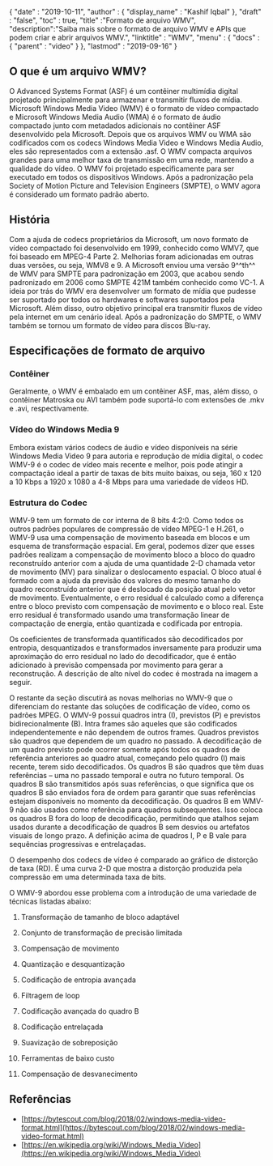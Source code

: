 {
  "date" : "2019-10-11",
  "author" : {
    "display_name" : "Kashif Iqbal"
},
  "draft" : "false",
  "toc" : true,
  "title" :"Formato de arquivo WMV",
  "description":"Saiba mais sobre o formato de arquivo WMV e APIs que podem criar e abrir arquivos WMV.",
  "linktitle" : "WMV",
  "menu" : {
    "docs" : {
      "parent" : "video"
}
},
  "lastmod" : "2019-09-16"
}

## O que é um arquivo WMV?

O Advanced Systems Format (ASF) é um contêiner multimídia digital projetado principalmente para armazenar e transmitir fluxos de mídia. Microsoft Windows Media Video (WMV) é o formato de vídeo compactado e Microsoft Windows Media Audio (WMA) é o formato de áudio compactado junto com metadados adicionais no contêiner ASF desenvolvido pela Microsoft. Depois que os arquivos WMV ou WMA são codificados com os codecs Windows Media Video e Windows Media Audio, eles são representados com a extensão .asf. O WMV compacta arquivos grandes para uma melhor taxa de transmissão em uma rede, mantendo a qualidade do vídeo. O WMV foi projetado especificamente para ser executado em todos os dispositivos Windows. Após a padronização pela Society of Motion Picture and Television Engineers (SMPTE), o WMV agora é considerado um formato padrão aberto.

## História ##

Com a ajuda de codecs proprietários da Microsoft, um novo formato de vídeo compactado foi desenvolvido em 1999, conhecido como WMV7, que foi baseado em MPEG-4 Parte 2. Melhorias foram adicionadas em outras duas versões, ou seja, WMV8 e 9. A Microsoft enviou uma versão 9^^th^^ de WMV para SMPTE para padronização em 2003, que acabou sendo padronizado em 2006 como SMPTE 421M também conhecido como VC-1. A ideia por trás do WMV era desenvolver um formato de mídia que pudesse ser suportado por todos os hardwares e softwares suportados pela Microsoft. Além disso, outro objetivo principal era transmitir fluxos de vídeo pela internet em um cenário ideal. Após a padronização do SMPTE, o WMV também se tornou um formato de vídeo para discos Blu-ray.

## Especificações de formato de arquivo

### Contêiner

Geralmente, o WMV é embalado em um contêiner ASF, mas, além disso, o contêiner Matroska ou AVI também pode suportá-lo com extensões de .mkv e .avi, respectivamente.

### Vídeo do Windows Media 9

Embora existam vários codecs de áudio e vídeo disponíveis na série Windows Media Video 9 para autoria e reprodução de mídia digital, o codec WMV-9 é o codec de vídeo mais recente e melhor, pois pode atingir a compactação ideal a partir de taxas de bits muito baixas, ou seja, 160 x 120 a 10 Kbps a 1920 x 1080 a 4-8 Mbps para uma variedade de vídeos HD.

### Estrutura do Codec

WMV-9 tem um formato de cor interna de 8 bits 4:2:0. Como todos os outros padrões populares de compressão de vídeo MPEG-1 e H.261, o WMV-9 usa uma compensação de movimento baseada em blocos e um esquema de transformação espacial. Em geral, podemos dizer que esses padrões realizam a compensação de movimento bloco a bloco do quadro reconstruído anterior com a ajuda de uma quantidade 2-D chamada vetor de movimento (MV) para sinalizar o deslocamento espacial. O bloco atual é formado com a ajuda da previsão dos valores do mesmo tamanho do quadro reconstruído anterior que é deslocado da posição atual pelo vetor de movimento. Eventualmente, o erro residual é calculado como a diferença entre o bloco previsto com compensação de movimento e o bloco real. Este erro residual é transformado usando uma transformação linear de compactação de energia, então quantizada e codificada por entropia.

Os coeficientes de transformada quantificados são decodificados por entropia, desquantizados e transformados inversamente para produzir uma aproximação do erro residual no lado do decodificador, que é então adicionado à previsão compensada por movimento para gerar a reconstrução. A descrição de alto nível do codec é mostrada na imagem a seguir.

O restante da seção discutirá as novas melhorias no WMV-9 que o diferenciam do restante das soluções de codificação de vídeo, como os padrões MPEG. O WMV-9 possui quadros intra (I), previstos (P) e previstos bidirecionalmente (B). Intra frames são aqueles que são codificados independentemente e não dependem de outros frames. Quadros previstos são quadros que dependem de um quadro no passado. A decodificação de um quadro previsto pode ocorrer somente após todos os quadros de referência anteriores ao quadro atual, começando pelo quadro (I) mais recente, terem sido decodificados. Os quadros B são quadros que têm duas referências – uma no passado temporal e outra no futuro temporal. Os quadros B são transmitidos após suas referências, o que significa que os quadros B são enviados fora de ordem para garantir que suas referências estejam disponíveis no momento da decodificação. Os quadros B em WMV-9 não são usados como referência para quadros subsequentes. Isso coloca os quadros B fora do loop de decodificação, permitindo que atalhos sejam usados durante a decodificação de quadros B sem desvios ou artefatos visuais de longo prazo. A definição acima de quadros I, P e B vale para sequências progressivas e entrelaçadas.

O desempenho dos codecs de vídeo é comparado ao gráfico de distorção de taxa (RD). É uma curva 2-D que mostra a distorção produzida pela compressão em uma determinada taxa de bits.

O WMV-9 abordou esse problema com a introdução de uma variedade de técnicas listadas abaixo:

1. Transformação de tamanho de bloco adaptável

2. Conjunto de transformação de precisão limitada

3. Compensação de movimento

4. Quantização e desquantização

5. Codificação de entropia avançada

6. Filtragem de loop

7. Codificação avançada do quadro B

8. Codificação entrelaçada

9. Suavização de sobreposição

10. Ferramentas de baixo custo

11. Compensação de desvanecimento

## Referências ##

* [https://bytescout.com/blog/2018/02/windows-media-video-format.html](https://bytescout.com/blog/2018/02/windows-media-video-format.html)
* [https://en.wikipedia.org/wiki/Windows_Media_Video](https://en.wikipedia.org/wiki/Windows_Media_Video)


